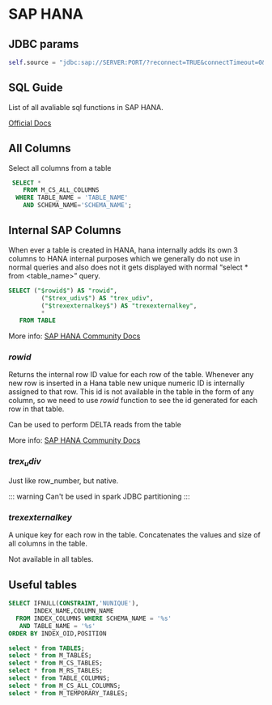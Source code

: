 # SAP HANA

## JDBC params

```python
self.source = "jdbc:sap://SERVER:PORT/?reconnect=TRUE&connectTimeout=0&communicationTimeout=0" 
```

## SQL Guide

List of all avaliable sql functions in SAP HANA.

[Official Docs](https://help.sap.com/docs/HANA_SERVICE_CF/7c78579ce9b14a669c1f3295b0d8ca16/f12b86a6284c4aeeb449e57eb5dd3ebd.html)

## All Columns

Select all columns from a table

```sql
 SELECT *
 	FROM M_CS_ALL_COLUMNS
  WHERE TABLE_NAME = 'TABLE_NAME'
    AND SCHEMA_NAME='SCHEMA_NAME';
```

## Internal SAP Columns

When ever a table is created in HANA, hana internally adds its own 3 columns to HANA internal purposes which we generally do not use in normal queries and also does not it gets displayed with normal “select * from <table_name>” query.

```sql
SELECT ("$rowid$") AS "rowid",
  		 ("$trex_udiv$") AS "trex_udiv",
		 ("$trexexternalkey$") AS "trexexternalkey",
		 *
   FROM TABLE
```

More info: [SAP HANA Community Docs](https://blogs.sap.com/2020/09/13/hanas-default-internal-columns-per-tables/)

### $rowid$

Returns the internal row ID value for each row of the table. Whenever any new row is inserted in a Hana table new unique numeric ID is internally assigned to that row. This id is not available in the table in the form of any column, so we need to use $rowid$ function to see the id generated for each row in that table.

Can be used to perform DELTA reads from the table

More info: [SAP HANA Community Docs](https://blogs.sap.com/2023/03/12/rowid-function-in-hana/)

### $trex_udiv$

Just like row_number, but native. 

::: warning
Can't be used in spark JDBC partitioning
:::

### $trexexternalkey$

A unique key for each row in the table. Concatenates the values and size of all columns in the table.

Not available in all tables.

## Useful tables

```sql
SELECT IFNULL(CONSTRAINT,'NUNIQUE'),
       INDEX_NAME,COLUMN_NAME
  FROM INDEX_COLUMNS WHERE SCHEMA_NAME = '%s'
   AND TABLE_NAME = '%s'
ORDER BY INDEX_OID,POSITION

select * from TABLES;
select * from M_TABLES;
select * from M_CS_TABLES;
select * from M_RS_TABLES;
select * from TABLE_COLUMNS;
select * from M_CS_ALL_COLUMNS;
select * from M_TEMPORARY_TABLES;
```